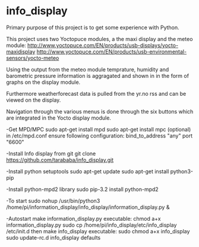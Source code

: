 info_display
============

Primary purpose of this project is to get some experience with Python.

This project uses two Yoctopuce modules, a the maxi display and the meteo module:
  http://www.yoctopuce.com/EN/products/usb-displays/yocto-maxidisplay
  http://www.yoctopuce.com/EN/products/usb-environmental-sensors/yocto-meteo

Using the output from the meteo module temprature, humidity and barometric pressure information is aggragated and shown in
in the form of graphs on the display module.

Furthermore weatherforecast data is pulled from the yr.no rss and can be viewed on the display. 

Navigation through the various menus is done through the six buttons which are integrated in the Yocto display module.
  
-Get MPD/MPC
 sudo apt-get install mpd
 sudo apt-get install mpc (optional)
 in /etc/mpd.conf ensure following configuration:
   bind_to_address         "any"
   port                    "6600"
   

-Install Info display from git
 git clone https://github.com/tarababa/info_display.git

-Install python setuptools
 sudo apt-get update
 sudo apt-get install python3-pip

-Install python-mpd2 library
 sudo pip-3.2 install python-mpd2

-To start
 sudo nohup /usr/bin/python3 /home/pi/information_display/info_display/information_display.py &
 
-Autostart
 make information_display.py executable: chmod a+x information_display.py
 sudo cp /home/pi/info_display/etc/info_display /etc/init.d
 then make info_display executable: sudo chmod a+x info_display
 sudo update-rc.d info_display defaults



